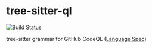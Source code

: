 # tree-sitter-ql

[![Build Status](https://travis-ci.org/tree-sitter/tree-sitter-ql.svg?branch=master)](https://travis-ci.org/tree-sitter/tree-sitter-ql)

tree-sitter grammar for GitHub CodeQL ([Language Spec](https://codeql.github.com/docs/ql-language-reference/ql-language-specification/))
